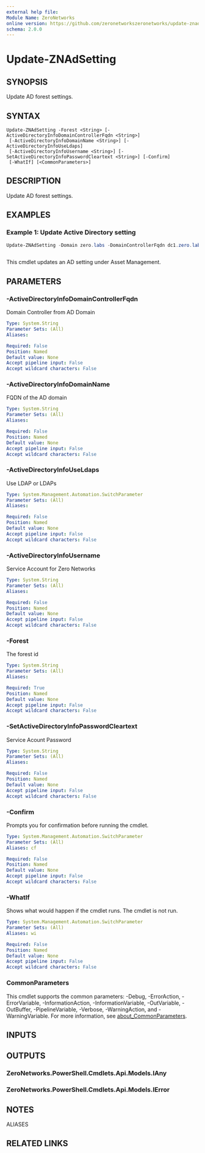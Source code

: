 ```yaml
---
external help file:
Module Name: ZeroNetworks
online version: https://github.com/zeronetworkszeronetworks/update-znadsetting
schema: 2.0.0
---
```


# Update-ZNAdSetting

## SYNOPSIS
Update AD forest settings.

## SYNTAX

```
Update-ZNAdSetting -Forest <String> [-ActiveDirectoryInfoDomainControllerFqdn <String>]
 [-ActiveDirectoryInfoDomainName <String>] [-ActiveDirectoryInfoUseLdaps]
 [-ActiveDirectoryInfoUsername <String>] [-SetActiveDirectoryInfoPasswordCleartext <String>] [-Confirm]
 [-WhatIf] [<CommonParameters>]
```

## DESCRIPTION
Update AD forest settings.

## EXAMPLES

### Example 1: Update Active Directory setting
```powershell
Update-ZNAdSetting -Domain zero.labs -DomainControllerFqdn dc1.zero.labs -Username znremotemanagement -Password "password" -UseLdaps:$false
```

```output

```

This cmdlet updates an AD setting under Asset Management.

## PARAMETERS

### -ActiveDirectoryInfoDomainControllerFqdn
Domain Controller from AD Domain

```yaml
Type: System.String
Parameter Sets: (All)
Aliases:

Required: False
Position: Named
Default value: None
Accept pipeline input: False
Accept wildcard characters: False
```

### -ActiveDirectoryInfoDomainName
FQDN of the AD domain

```yaml
Type: System.String
Parameter Sets: (All)
Aliases:

Required: False
Position: Named
Default value: None
Accept pipeline input: False
Accept wildcard characters: False
```

### -ActiveDirectoryInfoUseLdaps
Use LDAP or LDAPs

```yaml
Type: System.Management.Automation.SwitchParameter
Parameter Sets: (All)
Aliases:

Required: False
Position: Named
Default value: None
Accept pipeline input: False
Accept wildcard characters: False
```

### -ActiveDirectoryInfoUsername
Service Account for Zero Networks

```yaml
Type: System.String
Parameter Sets: (All)
Aliases:

Required: False
Position: Named
Default value: None
Accept pipeline input: False
Accept wildcard characters: False
```

### -Forest
The forest id

```yaml
Type: System.String
Parameter Sets: (All)
Aliases:

Required: True
Position: Named
Default value: None
Accept pipeline input: False
Accept wildcard characters: False
```

### -SetActiveDirectoryInfoPasswordCleartext
Service Acount Password

```yaml
Type: System.String
Parameter Sets: (All)
Aliases:

Required: False
Position: Named
Default value: None
Accept pipeline input: False
Accept wildcard characters: False
```

### -Confirm
Prompts you for confirmation before running the cmdlet.

```yaml
Type: System.Management.Automation.SwitchParameter
Parameter Sets: (All)
Aliases: cf

Required: False
Position: Named
Default value: None
Accept pipeline input: False
Accept wildcard characters: False
```

### -WhatIf
Shows what would happen if the cmdlet runs.
The cmdlet is not run.

```yaml
Type: System.Management.Automation.SwitchParameter
Parameter Sets: (All)
Aliases: wi

Required: False
Position: Named
Default value: None
Accept pipeline input: False
Accept wildcard characters: False
```

### CommonParameters
This cmdlet supports the common parameters: -Debug, -ErrorAction, -ErrorVariable, -InformationAction, -InformationVariable, -OutVariable, -OutBuffer, -PipelineVariable, -Verbose, -WarningAction, and -WarningVariable. For more information, see [about_CommonParameters](http://go.microsoft.com/fwlink/?LinkID=113216).

## INPUTS

## OUTPUTS

### ZeroNetworks.PowerShell.Cmdlets.Api.Models.IAny

### ZeroNetworks.PowerShell.Cmdlets.Api.Models.IError

## NOTES

ALIASES

## RELATED LINKS

